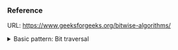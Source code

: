 ### Reference

URL: https://www.geeksforgeeks.org/bitwise-algorithms/

<details>
<summary>Basic pattern: Bit traversal</summary>

1. Iterative

2. Recursive

</details>
